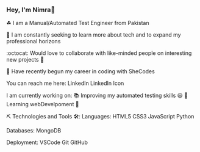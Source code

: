 ### Hey, I'm Nimra👋

☘ I am a Manual/Automated Test Engineer from Pakistan

🌅 I am constantly seeking to learn more about tech and to expand my professional horizons

:octocat: Would love to collaborate with like-minded people on interesting new projects 🤝

👀 Have recently begun my career in coding with SheCodes


You can reach me here:
LinkedIn LinkedIn Icon

I am currently working on:
📚 Improving my automated testing skills 😃
🧱Learning webDevelpoment 🎨

⛏️ Technologies and Tools 🛠️:
Languages:
HTML5 CSS3 JavaScript Python

Databases:
MongoDB

Deployment:
VSCode Git GitHub

